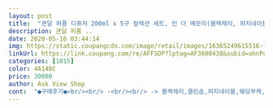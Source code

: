 ```yaml
---
layout: post 
title:  "쿤달 퍼퓸 디퓨저 200ml x 5구 컬렉션 세트, 인 더 메모리(블랙체리, 퍼지네이블, 아카시아모링가, 블랑, 화이트머스크)" 
description: 쿤달 퍼퓸 ..
date: 2020-05-16 03:44:14 
img: https://static.coupangcdn.com/image/retail/images/16365249615516-f8aa8493-acd4-4293-a0b3-4555f389675a.jpg 
linkUrl: https://link.coupang.com/re/AFFSDP?lptag=AF3600438&subid=ahnPublicAsk&pageKey=1583378752&itemId=2706641819&vendorItemId=5521834431&traceid=V0-113-11af8ffc6ef1a767 
categories: [1015] 
color: 4A148C 
price: 30000 
author: Ask View Shop 
cont:  "●구매후기●<br/><br/> -<br/><br/> -> 블랙체리,클린솝,퍼지네이블,웨딩부케,아카시아모링가<br/><br/> -> 풍부한 발향력 / 향기로움<br/>5가지 향기 모두 써본 후기로는! 현재 블랙체리는 안방에 현관앞에 퍼지네이블, 옷방에는 웨딩부케, 화장실에 클린솝, 아카시아모링가는 할머니집에 두고 써봤는데 전부 향이 개성있고! 풍부하게 발향이 잘되고 좋아요 놓는 공간은 본인의 취향에 맞게 두시면되용<br/>☑ 용량 200ml x 5EA / 가격 30000원<br/>☑ 쿤달 퍼퓸 디퓨져 5종 세트<br/>☑ 향기 블랙체리,클린솝,퍼지네이블,웨딩부케,아카시아모링가<br/>✅ 재구매후기!<br/>✔ 사용후기<br/>✔ 향기<br/> 총평<br/>구매동기<br/>같은 향기가 여러개 들어있는거 보다는 다양한 향기를 느껴보는게 좋을 것 같았어요! 눈에 쿤달 디퓨저 5구 세트가 들어오더라구용 바로 구매했습니다!<br/>개인적으로 웨딩부케 향이 좋더라구요!!!<br/>구매이유 : 이번에 처음으로 쿤달 디퓨저를 사봤다가 너무 마음에 들어서 친구 생일선물로 주고자 5개입 짜리도 구매해봤습니다! 2개입과 3개입짜리와 다르게 패키지에 끈도 달려있고 향기도 각각 다르게 5개 들어있어서 더 선물하기에 좋은 것 같아요!<br/>다양한 향기 써보고 맘에드는 것은 따로 구매하면 좋을 것 같다는 생각 했어요<br/>두달전인가? 웨딩부케 디퓨저향이 좋아서 다양한향 다 써보고싶어서 구매했었는데 전부 다 좋더라구요! 방별로 뒀던거 거의 다 날라간거같아서 새거 두려고 또 구매했어요!!<br/>디자인은 고급스러운데 가격도 저렴하고 막 쓰고 버리기 편해서 좋았습니다 유리는 깨질 위험이 있고 버리기도 힘들잖어요ㅜ 플라스틱이라서 다 쓰면 그냥 행구고 버리면 되서 마지막 처리도 굿!<br/>많이 파세요<br/>배송 : 정말 빠르고 안전한 쿠팡맨분들의 배송 감사합니다! 박스로 안전하게 배송해주셔서 망가지지 않고 왔어요 친절하고 빠른배송 감사합니다!<br/>선물용으로 딱인게 손잡이도 달려있고 박스도 단단해서 배송 중에 훼손이 안될 것 같았어요!<br/>알코올향이 적고 자극이 적은 식물성에탄올을 사용해서그런지 좋은 향기만 풍부하게 남아 공간을 꾸며주는 느낌이에요 패키지도 고급스러워보이고 용기는 유리가 아니라서 어느공간에서든 더 안정감있어요! 집들이, 신혼집선물용으로 좋을거같아요!<br/>원래 차량용디퓨저든 방에 둘 디퓨저든 블랙체리향을 너무 좋아하는데 쿤달꺼도 풍부하고 달달한게 너무 좋아요! 향기별로 어울리는 공간에 두고 쓰면 너무 좋더라구요<br/>저도 쓰고 있는 디퓨저 다 쓰면 구매하려구용<br/>집들이 당일날 바로 까서 놨는데 그때도 향기가 강하고 좋았거든요 오래써도 좋을 것 같아요 :)<br/>친구 손에 쥐어주기전에 받아보고 예뻐서 사진찰칵찰칵 찍었습니당 ㅋㅋ 검정 리드스틱이 15개 들어있고 용기가 플라스틱이라서 가볍고 막 쓰기 좋을 것 같았어요.<br/><br/>친구 집들이 선물로 제격인 쿤달 디퓨저 5구 세트! 향기가 오래지속되고 너무 좋네요<br/>친구집들이를 가야되는데 시간이 없어 뭐사지 고민하다가 쿠팡 로켓배송이 생각났어요 ㅋㅋ 그래서 쿠팡에서 이것저것 뒤져보다사 디퓨저가 좋겠더라구용<br/>친구한테 디퓨저 어떻냐고 물어보는데 극찬중이에요 ㅋㅋ<br/>쿤달에서 디퓨저를 냈다고 했는데 솔직히 제꺼 사면서도 디퓨저는 몸에 바르는 화장품은 아니여서 조금 반신반의 했어요.<br/>.<br/>ㅠㅠ 믿쓰쿤이지만 디퓨저는 조금 다른 분류의 제품이라고 생각했는데 쿤달은 역시 쿤달이네요! 향기맛집❤️ 스틱이 25개나 들어 있어서 부족하지 않고 여유롭게 사용할 수 있어서 좋구요 고무패드로 봉인되있어서 따기도 쉽고 따자마자 향이 바로 깊고 진하게 올라와요! 그런데 그 향이 너무 과하지않고 은은하게 퍼지면서 올라와서 머리가 아프거나 그렇지도 않습니다 >< 제 친구도 지금 너무 좋다면서 계속 연락오는데 선물한 보람이 있어서 너무 뿌듯해요!<br/>향기 : 쿤달에서 출시한 향기 이것저것 꽤 많이 써봤다고 자부했는데 이번 디퓨저에만 신규로 추가된 블랙체리 향이 있더라구요!사실 이름만 들었을땐 너무 진하게 단 향일까봐 친구 선물주고 바로 열어보자고해서 뚜껑열어서 향 맡아보니까 어떤 느낌으로 향기 이름을 블랙체리로 지었는지 알것 같더라구요! 정말 딥하고 고급스러운 향이라 디퓨저로는 딱 인것 같아요! 그리고 제 최애향기 클린솝도 있고 이런 5개 구성 완전 최애템❤️<br/>화장실에 놨는데 이상한 냄새가 안올라오고 좋은 향기만 가득하다고 해요!<br/><br/> -<br/><br/> -> 블랙체리,클린솝,퍼지네이블,웨딩부케,아카시아모링가<br/><br/> -> 풍부한 발향력 / 향기로움<br/>5가지 향기 모두 써본 후기로는! 현재 블랙체리는 안방에 현관앞에 퍼지네이블, 옷방에는 웨딩부케, 화장실에 클린솝, 아카시아모링가는 할머니집에 두고 써봤는데 전부 향이 개성있고! 풍부하게 발향이 잘되고 좋아요 놓는 공간은 본인의 취향에 맞게 두시면되용<br/>☑ 용량 200ml x 5EA / 가격 30000원<br/>☑ 쿤달 퍼퓸 디퓨져 5종 세트<br/>☑ 향기 블랙체리,클린솝,퍼지네이블,웨딩부케,아카시아모링가<br/>✅ 재구매후기!<br/>✔ 사용후기<br/>✔ 향기<br/> 총평<br/>구매동기<br/>같은 향기가 여러개 들어있는거 보다는 다양한 향기를 느껴보는게 좋을 것 같았어요! 눈에 쿤달 디퓨저 5구 세트가 들어오더라구용 바로 구매했습니다!<br/>개인적으로 웨딩부케 향이 좋더라구요!!!<br/>구매이유 : 이번에 처음으로 쿤달 디퓨저를 사봤다가 너무 마음에 들어서 친구 생일선물로 주고자 5개입 짜리도 구매해봤습니다! 2개입과 3개입짜리와 다르게 패키지에 끈도 달려있고 향기도 각각 다르게 5개 들어있어서 더 선물하기에 좋은 것 같아요!<br/>다양한 향기 써보고 맘에드는 것은 따로 구매하면 좋을 것 같다는 생각 했어요<br/>두달전인가? 웨딩부케 디퓨저향이 좋아서 다양한향 다 써보고싶어서 구매했었는데 전부 다 좋더라구요! 방별로 뒀던거 거의 다 날라간거같아서 새거 두려고 또 구매했어요!!<br/>디자인은 고급스러운데 가격도 저렴하고 막 쓰고 버리기 편해서 좋았습니다 유리는 깨질 위험이 있고 버리기도 힘들잖어요ㅜ 플라스틱이라서 다 쓰면 그냥 행구고 버리면 되서 마지막 처리도 굿!<br/>많이 파세요<br/>배송 : 정말 빠르고 안전한 쿠팡맨분들의 배송 감사합니다! 박스로 안전하게 배송해주셔서 망가지지 않고 왔어요 친절하고 빠른배송 감사합니다!<br/>선물용으로 딱인게 손잡이도 달려있고 박스도 단단해서 배송 중에 훼손이 안될 것 같았어요!<br/>알코올향이 적고 자극이 적은 식물성에탄올을 사용해서그런지 좋은 향기만 풍부하게 남아 공간을 꾸며주는 느낌이에요 패키지도 고급스러워보이고 용기는 유리가 아니라서 어느공간에서든 더 안정감있어요! 집들이, 신혼집선물용으로 좋을거같아요!<br/>원래 차량용디퓨저든 방에 둘 디퓨저든 블랙체리향을 너무 좋아하는데 쿤달꺼도 풍부하고 달달한게 너무 좋아요! 향기별로 어울리는 공간에 두고 쓰면 너무 좋더라구요<br/>저도 쓰고 있는 디퓨저 다 쓰면 구매하려구용<br/>집들이 당일날 바로 까서 놨는데 그때도 향기가 강하고 좋았거든요 오래써도 좋을 것 같아요 :)<br/>친구 손에 쥐어주기전에 받아보고 예뻐서 사진찰칵찰칵 찍었습니당 ㅋㅋ 검정 리드스틱이 15개 들어있고 용기가 플라스틱이라서 가볍고 막 쓰기 좋을 것 같았어요.<br/><br/>친구 집들이 선물로 제격인 쿤달 디퓨저 5구 세트! 향기가 오래지속되고 너무 좋네요<br/>친구집들이를 가야되는데 시간이 없어 뭐사지 고민하다가 쿠팡 로켓배송이 생각났어요 ㅋㅋ 그래서 쿠팡에서 이것저것 뒤져보다사 디퓨저가 좋겠더라구용<br/>친구한테 디퓨저 어떻냐고 물어보는데 극찬중이에요 ㅋㅋ<br/>쿤달에서 디퓨저를 냈다고 했는데 솔직히 제꺼 사면서도 디퓨저는 몸에 바르는 화장품은 아니여서 조금 반신반의 했어요.<br/>.<br/>ㅠㅠ 믿쓰쿤이지만 디퓨저는 조금 다른 분류의 제품이라고 생각했는데 쿤달은 역시 쿤달이네요! 향기맛집❤️ 스틱이 25개나 들어 있어서 부족하지 않고 여유롭게 사용할 수 있어서 좋구요 고무패드로 봉인되있어서 따기도 쉽고 따자마자 향이 바로 깊고 진하게 올라와요! 그런데 그 향이 너무 과하지않고 은은하게 퍼지면서 올라와서 머리가 아프거나 그렇지도 않습니다 >< 제 친구도 지금 너무 좋다면서 계속 연락오는데 선물한 보람이 있어서 너무 뿌듯해요!<br/>향기 : 쿤달에서 출시한 향기 이것저것 꽤 많이 써봤다고 자부했는데 이번 디퓨저에만 신규로 추가된 블랙체리 향이 있더라구요!사실 이름만 들었을땐 너무 진하게 단 향일까봐 친구 선물주고 바로 열어보자고해서 뚜껑열어서 향 맡아보니까 어떤 느낌으로 향기 이름을 블랙체리로 지었는지 알것 같더라구요! 정말 딥하고 고급스러운 향이라 디퓨저로는 딱 인것 같아요! 그리고 제 최애향기 클린솝도 있고 이런 5개 구성 완전 최애템❤️<br/>화장실에 놨는데 이상한 냄새가 안올라오고 좋은 향기만 가득하다고 해요!<br/>" 
---
```

